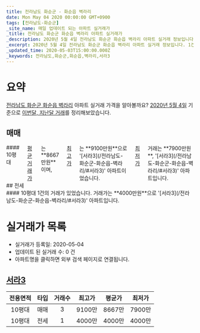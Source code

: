```yaml
---
title: 전라남도 화순군 - 화순읍 벽라리
date: Mon May 04 2020 00:00:00 GMT+0900
tags: [전라남도-화순군]
_site_name: 매일 업데이트 되는 아파트 실거래가
_title: 전라남도 화순군 화순읍 벽라리 아파트 실거래가
_description: 2020년 5월 4일 전라남도 화순군 화순읍 벽라리 아파트 실거래 정보입니다. 1건 아파트 정보가 있습니다.
_excerpt: 2020년 5월 4일 전라남도 화순군 화순읍 벽라리 아파트 실거래 정보입니다. 1건 아파트 정보가 있습니다.
_updated_time: 2020-05-03T15:00:00.000Z
_keywords: 전라남도,화순군,화순읍,벽라리,서라3
---
```





# 요약
<ins>전라남도 화순군 화순읍 벽라리</ins> 아파트 실거래 가격을 알아볼까요? <ins>2020년 5월 4일</ins> 기준으로 <ins>이번달, 지난달 거래</ins>를 정리해보았습니다.

## 매매
<div class="container">
<div class="twelve columns" markdown="1">
#### 10평대
<ins>평균 거래가</ins>는 **8667만원**이며, <ins>최고가</ins>는 **9100만원**으로 '[서라3](/전라남도-화순군-화순읍-벽라리/#서라3)' 아파트이었습니다. <ins>최저가</ins> 거래는 **7900만원**, '[서라3](/전라남도-화순군-화순읍-벽라리/#서라3)' 아파트입니다.
</div>
</div>
## 전세
<div class="container">
<div class="twelve columns" markdown="1">
#### 10평대
1건의 거래가 있었습니다. 거래가는 **4000만원**으로 '[서라3](/전라남도-화순군-화순읍-벽라리/#서라3)' 아파트입니다.
</div>
</div>



# 실거래가 목록
- 실거래가 등록일: 2020-05-04
- 업데이트 된 실거래 수: 0 건
- 아파트명을 클릭하면 외부 검색 페이지로 연결됩니다.

## [서라3](#서라3)

|전용면적|타입|거래수|최고가|평균가|최저가|
|:---:|:---:|:---:|:---:|:---:|:---:|
|10평대|<span class="deal-type-1">매매</span>|3|9100만|8667만|7900만|
|10평대|<span class="deal-type-2">전세</span>|1|4000만|4000만|4000만|

<br/>




